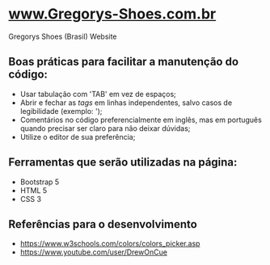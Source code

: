 # www.Gregorys-Shoes.com.br
Gregorys Shoes (Brasil) Website

## Boas práticas para facilitar a manutenção do código:
- Usar tabulação com 'TAB' em vez de espaços;
- Abrir e fechar as _tags_ em linhas independentes, salvo casos de legibilidade (exemplo: <title>Título</title>');
- Comentários no código preferencialmente em inglês, mas em português quando precisar ser claro para não deixar dúvidas;
- Utilize o editor de sua preferência;

## Ferramentas que serão utilizadas na página:
- Bootstrap 5
- HTML 5
- CSS 3

## Referências para o desenvolvimento
- https://www.w3schools.com/colors/colors_picker.asp 
- https://www.youtube.com/user/DrewOnCue
